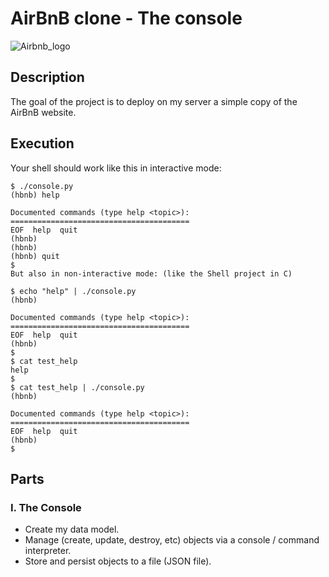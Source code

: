 # AirBnB clone - The console

![Airbnb_logo](https://user-images.githubusercontent.com/111001850/218263253-43c8fff1-720f-4b5f-9f62-e2fdee781765.png)

## Description
The goal of the project is to deploy on my server a simple copy of the AirBnB website.

## Execution
Your shell should work like this in interactive mode:
```
$ ./console.py
(hbnb) help

Documented commands (type help <topic>):
========================================
EOF  help  quit
(hbnb) 
(hbnb) 
(hbnb) quit
$
But also in non-interactive mode: (like the Shell project in C)

$ echo "help" | ./console.py
(hbnb)

Documented commands (type help <topic>):
========================================
EOF  help  quit
(hbnb) 
$
$ cat test_help
help
$
$ cat test_help | ./console.py
(hbnb)

Documented commands (type help <topic>):
========================================
EOF  help  quit
(hbnb)
$
```
## Parts
### I. The Console
- Create my data model.
- Manage (create, update, destroy, etc) objects via a console / command interpreter.
- Store and persist objects to a file (JSON file).
